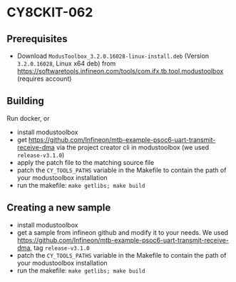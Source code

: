 # CY8CKIT-062

## Prerequisites
- Download `ModusToolbox_3.2.0.16028-linux-install.deb` (Version `3.2.0.16028`, Linux x64 deb) from https://softwaretools.infineon.com/tools/com.ifx.tb.tool.modustoolbox (requires account)

## Building
Run docker, or
- install modustoolbox
- get https://github.com/Infineon/mtb-example-psoc6-uart-transmit-receive-dma via the project creator cli in modustoolbox (we used `release-v3.1.0`)
- apply the patch file to the matching source file 
- patch the `CY_TOOLS_PATHS` variable in the Makefile to contain the path of your modustoolbox installation
- run the makefile: `make getlibs; make build`

## Creating a new sample
- install modustoolbox
- get a sample from infineon github and modify it to your needs. We used https://github.com/Infineon/mtb-example-psoc6-uart-transmit-receive-dma, tag `release-v3.1.0`
- patch the `CY_TOOLS_PATHS` variable in the Makefile to contain the path of your modustoolbox installation
- run the makefile: `make getlibs; make build`
